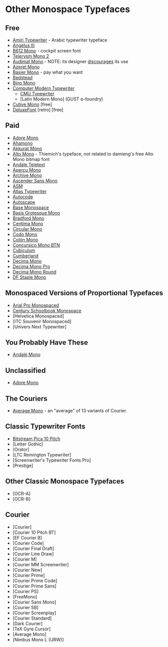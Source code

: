 # Other Monospace Typefaces

## Free

-   [Amiri Typewriter](https://github.com/aliftype/amiri-typewriter) - Arabic typewriter typeface
-   [Angelus III](https://www.myfonts.com/collections/angelus-iii-font-scriptorium)
-   [B612 Mono](https://b612-font.com/) - cockpit screen font
-   [Telerysm Mono 2](https://www.smeltery.net/en/fonts/telerysm-mono-2)
-   [Audimat Mono](https://www.fontsquirrel.com/fonts/audimat-mono) - NOTE: its designer [discourages](https://www.smeltery.net/en/fonts/dead) its use
-   [Azeret Mono](https://displaay.net/typeface/azeret/azeret-mono/)
-   [Basier Mono](https://www.atipofoundry.com/fonts/basier-mono) - pay what you want
-   [Bedstead](https://bjh21.me.uk/bedstead/)
-   [Bino Mono](https://www.fontyukle.net/font/Bino-Mono)
-   [Computer Modern Typewriter](https://en.wikipedia.org/wiki/Computer_Modern)
    -   [CMU Typewriter](https://fontlibrary.org/en/font/cmu-typewriter)
    -   [Latin Modern Mono] (GUST e-foundry)
-   [Cutive Mono](https://fonts.google.com/specimen/Cutive+Mono) [free]
-   [DeluxeFont](https://zone38.net/font/#deluxefont) [retro] [free]

## Paid

-   [Adore Mono](https://garagefonts.com/font/adore-mono)
-   [Ahamono](https://hanken.co/products/ahamono)
-   [Akkurat Mono](https://lineto.com/typefaces/akkurat-mono)
-   [Alto Mono](https://www.typeby.com/fonts/alto-mono) - Thiemich's typeface, not related to damieng's free Alto Mono bitmap font
-   [Andale Teletext](https://www.myfonts.com/collections/andale-teletext-font-monotype-imaging)
-   [Aperçu Mono](https://www.colophon-foundry.org/typefaces/apercu-mono)
-   [Archive Mono](https://www.colophon-foundry.org/typefaces/archive-mono)
-   [Ascender Sans Mono](https://www.myfonts.com/collections/ascender-sans-mono-font-ascender-corp)
-   [ASM](https://extratype.com/fonts/asm)
-   [Atlas Typewriter](https://commercialtype.com/catalog/atlas_typewriter)
-   [Autocode](https://www.myfonts.com/collections/autocode-font-avp)
-   [Autoscape](https://lineto.com/typefaces/autoscape)
-   [Base Monospace](https://www.emigre.com/Fonts/Base-Monospace)
-   [Basis Grotesque Mono](https://www.colophon-foundry.org/typefaces/basis-grotesque-mono)
-   [Bradford Mono](https://lineto.com/typefaces/bradford-mono)
-   [Centima Mono](http://www.tipografiaramis.com/centima-mono.html)
-   [Circular Mono](https://lineto.com/typefaces/circular-mono)
-   [Codo Mono](https://wearecolt.com/product/codo-mono/)
-   [Colón Mono](http://www.tipografiaramis.com/coloacuten-mono.html)
-   [Concursico Mono BTN](https://www.youworkforthem.com/font/19425/concursico-mono-btn)
-   [Cubiculum](https://www.myfonts.com/collections/cubiculum-font-johan-winge)
-   [Cumberland](https://www.myfonts.com/collections/cumberland-font-monotype-imaging)
-   [Decima Mono](http://www.tipografiaramis.com/decima-mono.html)
-   [Decima Mono Pro](http://www.tipografiaramis.com/decima-mono-pro.html)
-   [Decima Mono Round](http://www.tipografiaramis.com/decima-mono-round.html)
-   [DF Staple Mono](https://www.myfonts.com/collections/df-staple-mono-font-dutchfonts)

## Monospaced Versions of Proportional Typefaces

-   [Arial Pro Monospaced](https://www.myfonts.com/collections/arial-font-monotype-imaging?tab=individualStyles)
-   [Century Schoolbook Monospace](https://www.myfonts.com/products/century-schoolbook-monospaced-10058-century-schoolbook-435037)
-   [Helvetica Monospaced]
-   [ITC Souvenir Monospaced]
-   [Univers Next Typewriter]

## You Probably Have These

-   [Andalé Mono](https://docs.microsoft.com/en-us/typography/font-list/andale-mono)

## Unclassified

-   [Adore Mono](https://www.fontshop.com/families/adore-mono)

## The Couriers

-   [Average Mono](https://fontlibrary.org/en/font/average-mono) - an "average" of 13 variants of Courier.

## Classic Typewriter Fonts

-   [Bitstream Pica 10 Pitch](https://www.myfonts.com/collections/pica-10-pitch-font-bitstream)
-   [Letter Gothic]
-   [Orator]
-   [LTC Remington Typewriter]
-   [Screenwriter\'s Typewriter Fonts Pro]
-   [Prestige]

## Other Classic Monospace Typefaces

-   [OCR-A]
-   [OCR-B]

## Courier

-   [Courier]
-   [Courier 10 Pitch BT]
-   [EF Courier B]
-   [Courier Code]
-   [Courier Final Draft]
-   [Courier Line Draw]
-   [Courier M]
-   [Courier MM Screenwriter]
-   [Courier New]
-   [Courier Prime]
-   [Courier Prime Code]
-   [Courier Prime Sans]
-   [Courier PS]
-   [FreeMono]
-   [Courier Sans Mono]
-   [Courier SB]
-   [Courier Screenplay]
-   [Courier Standard]
-   [Dark Courier]
-   [TeX Gyre Cursor]
-   [Average Mono]
-   [Nimbus Mono L (URW)]

<!-- ** For Emacs ** -->
<!-- Local Variables: -->
<!-- fill-column: 132 -->
<!-- End: -->
